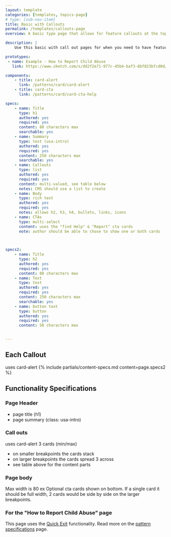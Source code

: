 ```yaml
---
layout: template
categories: [templates, topics-page]
# type: [sub-nav-item]
title: Basic with Callouts
permalink: /templates/callouts-page
overview: A basic type page that allows for feature callouts at the top

description: |
    Use this basic with call out pages for when you need to have featured items at the top of the page.  A good example use case is the "How to Report Child Abuse" page where important information needs to be readily available at to top.

prototypes:
 - name: Example - How to Report Child Abuse
   link: https://www.sketch.com/s/dd2f2e71-977c-45b4-baf3-8bf823bfcd0d/a/agRLDQp

components:
    - title: card-alert
      link: /patterns/card/card-alert
    - title: card-cta
      link: /patterns/card/card-cta-help

specs: 
    - name: Title
      type: h1
      authored: yes
      required: yes
      content: 80 characters max
      searchable: yes
    - name: Summary
      type: text (usa-intro)
      authored: yes
      required: yes
      content: 250 characters max
      searchable: yes
    - name: Callouts
      type: list
      authored: yes
      required: yes
      content: multi-valued, see table below
      notes: CMS should use a list to create
    - name: Body
      type: rich text
      authored: yes
      required: yes
      notes: allows h2, h3, h4, bullets, links, icons
    - name: CTAs
      type: multi-select
      content: uses the "find Help" & "Report" cta cards
      note: author should be able to chose to show one or both cards
      


specs2: 
    - name: Title
      type: h2
      authored: yes
      required: yes
      content: 80 characters max
    - name: Text
      type: text
      authored: yes
      required: yes
      content: 250 characters max
      searchable: yes
    - name: button text
      type: button
      authored: yes
      required: yes
      content: 50 characters max 


---
```


## Each Callout
uses card-alert
{% include partials/content-specs.md content=page.specs2 %}


## Functionality Specifications
### Page Header
- page title (h1)
- page summary (class: usa-intro)

### Call outs
uses card-alert 3 cards (min/max)
- on smaller breakpoints the cards stack 
- on larger breakpoints the cards spread 3 across
- see table above for the content parts

### Page body
Max width is 80 ex
Optional cta cards shown on bottom. If a single card it should be full width, 2 cards would be side by side on the larger breakpoints.


### For the "How to Report Child Abuse" page 
This page uses the [Quick Exit](/patterns/quick-exit) functionality. Read more on the [pattern specifications](/patterns/quick-exit) page.

